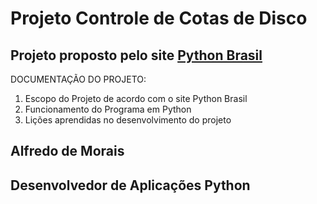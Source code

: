 # Projeto Controle de Cotas de Disco

## Projeto proposto pelo site <a href="https://wiki.python.org.br/ListaDeExerciciosProjetos">Python Brasil</a>

DOCUMENTAÇÃO DO PROJETO:

1. Escopo do Projeto de acordo com o site Python Brasil
2. Funcionamento do Programa em Python
3. Lições aprendidas no desenvolvimento do projeto

## Alfredo de Morais
## Desenvolvedor de Aplicações Python
